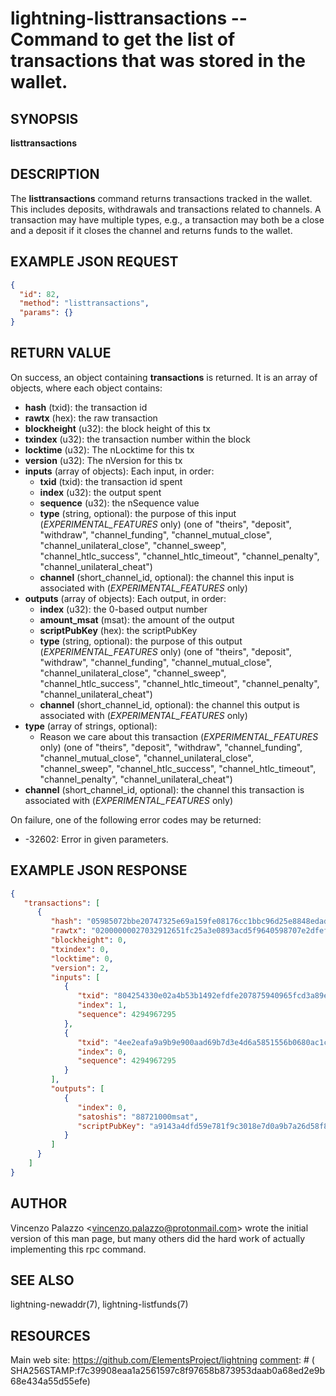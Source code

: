 lightning-listtransactions -- Command to get the list of transactions that was stored in the wallet.
============================================================

SYNOPSIS
--------

**listtransactions**

DESCRIPTION
-----------

The **listtransactions** command returns transactions tracked in the wallet. This includes deposits, withdrawals and transactions related to channels. A transaction may have multiple types, e.g., a transaction may both be a close and a deposit if it closes the channel and returns funds to the wallet.

EXAMPLE JSON REQUEST
------------
```json
{
  "id": 82,
  "method": "listtransactions",
  "params": {}
}
```

RETURN VALUE
------------

[comment]: # (GENERATE-FROM-SCHEMA-START)
On success, an object containing **transactions** is returned.  It is an array of objects, where each object contains:

- **hash** (txid): the transaction id
- **rawtx** (hex): the raw transaction
- **blockheight** (u32): the block height of this tx
- **txindex** (u32): the transaction number within the block
- **locktime** (u32): The nLocktime for this tx
- **version** (u32): The nVersion for this tx
- **inputs** (array of objects): Each input, in order:
  - **txid** (txid): the transaction id spent
  - **index** (u32): the output spent
  - **sequence** (u32): the nSequence value
  - **type** (string, optional): the purpose of this input (*EXPERIMENTAL_FEATURES* only) (one of "theirs", "deposit", "withdraw", "channel_funding", "channel_mutual_close", "channel_unilateral_close", "channel_sweep", "channel_htlc_success", "channel_htlc_timeout", "channel_penalty", "channel_unilateral_cheat")
  - **channel** (short\_channel\_id, optional): the channel this input is associated with (*EXPERIMENTAL_FEATURES* only)
- **outputs** (array of objects): Each output, in order:
  - **index** (u32): the 0-based output number
  - **amount\_msat** (msat): the amount of the output
  - **scriptPubKey** (hex): the scriptPubKey
  - **type** (string, optional): the purpose of this output (*EXPERIMENTAL_FEATURES* only) (one of "theirs", "deposit", "withdraw", "channel_funding", "channel_mutual_close", "channel_unilateral_close", "channel_sweep", "channel_htlc_success", "channel_htlc_timeout", "channel_penalty", "channel_unilateral_cheat")
  - **channel** (short\_channel\_id, optional): the channel this output is associated with (*EXPERIMENTAL_FEATURES* only)
- **type** (array of strings, optional):
  - Reason we care about this transaction (*EXPERIMENTAL_FEATURES* only) (one of "theirs", "deposit", "withdraw", "channel_funding", "channel_mutual_close", "channel_unilateral_close", "channel_sweep", "channel_htlc_success", "channel_htlc_timeout", "channel_penalty", "channel_unilateral_cheat")
- **channel** (short\_channel\_id, optional): the channel this transaction is associated with (*EXPERIMENTAL_FEATURES* only)

[comment]: # (GENERATE-FROM-SCHEMA-END)
  
On failure, one of the following error codes may be returned:
- -32602: Error in given parameters.

EXAMPLE JSON RESPONSE
-----
```json
{
   "transactions": [
      {
         "hash": "05985072bbe20747325e69a159fe08176cc1bbc96d25e8848edad2dddc1165d0",
         "rawtx": "02000000027032912651fc25a3e0893acd5f9640598707e2dfef92143bb5a4020e335442800100000017160014a5f48b9aa3cb8ca6cc1040c11e386745bb4dc932ffffffffd229a4b4f78638ebcac10a68b0561585a5d6e4d3b769ad0a909e9b9afaeae24e00000000171600145c83da9b685f9142016c6f5eb5f98a45cfa6f686ffffffff01915a01000000000017a9143a4dfd59e781f9c3018e7d0a9b7a26d58f8d22bf8700000000",
         "blockheight": 0,
         "txindex": 0,
         "locktime": 0,
         "version": 2,
         "inputs": [
            {
               "txid": "804254330e02a4b53b1492efdfe207875940965fcd3a89e0a325fc5126913270",
               "index": 1,
               "sequence": 4294967295
            },
            {
               "txid": "4ee2eafa9a9b9e900aad69b7d3e4d6a5851556b0680ac1caeb3886f7b4a429d2",
               "index": 0,
               "sequence": 4294967295
            }
         ],
         "outputs": [
            {
               "index": 0,
               "satoshis": "88721000msat",
               "scriptPubKey": "a9143a4dfd59e781f9c3018e7d0a9b7a26d58f8d22bf87"
            }
         ]
      }
    ]
}
```


AUTHOR
------

Vincenzo Palazzo <<vincenzo.palazzo@protonmail.com>> wrote the initial version of this man page, but many others did the hard work of actually implementing this rpc command.

SEE ALSO
--------

lightning-newaddr(7), lightning-listfunds(7)

RESOURCES
---------

Main web site: <https://github.com/ElementsProject/lightning>
[comment]: # ( SHA256STAMP:f7c39908eaa1a2561597c8f97658b873953daab0a68ed2e9b68e434a55d55efe)
